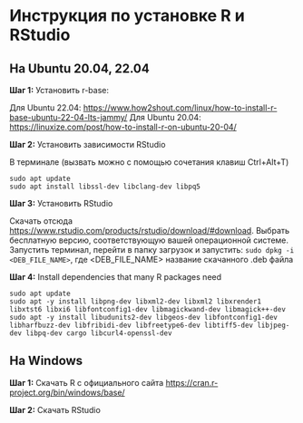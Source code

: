 # Инструкция по установке R и RStudio


## На Ubuntu 20.04, 22.04

**Шаг 1:** Установить r-base:

Для Ubuntu 22.04: https://www.how2shout.com/linux/how-to-install-r-base-ubuntu-22-04-lts-jammy/
Для Ubuntu 20.04: https://linuxize.com/post/how-to-install-r-on-ubuntu-20-04/

**Шаг 2:** Установить зависимости RStudio

В терминале (вызвать можно с помощью сочетания клавиш Ctrl+Alt+T)

```
sudo apt update
sudo apt install libssl-dev libclang-dev libpq5
```

**Шаг 3:** Установить RStudio

Скачать отсюда https://www.rstudio.com/products/rstudio/download/#download. 
Выбрать бесплатную версию, соответствующую вашей операционной системе.
Запустить терминал, перейти в папку загрузок и запустить:
`sudo dpkg -i <DEB_FILE_NAME>`, где <DEB_FILE_NAME> название скачанного .deb файла 

**Шаг 4:** Install dependencies that many R packages need

```
sudo apt update
sudo apt -y install libpng-dev libxml2-dev libxml2 libxrender1 libxtst6 libxi6 libfontconfig1-dev libmagickwand-dev libmagick++-dev
sudo apt -y install libudunits2-dev libgeos-dev libfontconfig1-dev libharfbuzz-dev libfribidi-dev libfreetype6-dev libtiff5-dev libjpeg-dev libpq-dev cargo libcurl4-openssl-dev
```

## На Windows

**Шаг 1:** Скачать R с официального сайта https://cran.r-project.org/bin/windows/base/

**Шаг 2:** Скачать RStudio



